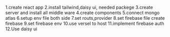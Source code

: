 1.create react app
2.install tailwind,daisy ui, needed packege
3.create server and install all middle ware
4.create components
5.connect mongo atlas
6.setup env file both side
7.set routs,provider
8.set firebase file create firebase 
9.set firebase env 
10.use versel to host 
11.implement firebase auth
12.Use daisy ui

